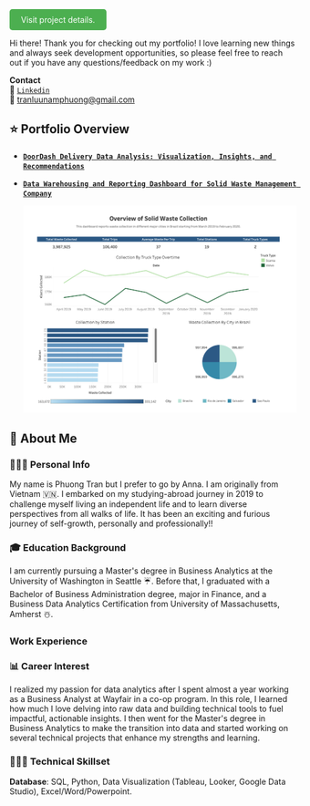 
<a href="https://tlnphuong.github.io/doordash-delivery-data-analysis.html" style="background-color: #4CAF50; color: white; padding: 10px 20px; text-align: center; text-decoration: none; display: inline-block; border-radius: 5px;">Visit project details.</a>

Hi there! Thank you for checking out my portfolio! I love learning new things and always seek development opportunities, so please feel free to reach out if you have any questions/feedback on my work :) 

**Contact**\
🔗 [`Linkedin`](https://www.linkedin.com/in/anna-phuong-tran/) \
📩 tranluunamphuong@gmail.com

## ⭐️ Portfolio Overview
- **[`DoorDash Delivery Data Analysis: Visualization, Insights, and Recommendations`](doordash-delivery-data-analysis.md)**
- **[`Data Warehousing and Reporting Dashboard for Solid Waste Management Company`](data-warehousing-bi-analytics.md)**

   ![plot](../Data-Warehousing-Project/Tableau-Dashboard.png)
  
## 👋 About Me
### 👩🏻‍🏫 Personal Info
My name is Phuong Tran but I prefer to go by Anna. I am originally from Vietnam 🇻🇳. I embarked on my studying-abroad journey in 2019 to challenge myself living an independent life and to learn diverse perspectives from all walks of life. It has been an exciting and furious journey of self-growth, personally and professionally!!

### 🎓 Education Background
I am currently pursuing a Master's degree in Business Analytics at the University of Washington in Seattle ☔️. Before that, I graduated with a Bachelor of Business Administration degree, major in Finance, and a Business Data Analytics Certification from University of Massachusetts, Amherst ☃️.

### Work Experience

### 📊 Career Interest
I realized my passion for data analytics after I spent almost a year working as a Business Analyst at Wayfair in a co-op program. In this role, I learned how much I love delving into raw data and building technical tools to fuel impactful, actionable insights. I then went for the Master's degree in Business Analytics to make the transition into data and started working on several technical projects that enhance my strengths and learning.

### 👩🏻‍💻 Technical Skillset
**Database**:
 SQL, Python, Data Visualization (Tableau, Looker, Google Data Studio), Excel/Word/Powerpoint.







